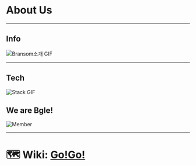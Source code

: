 # About Us

***
## Info
![Bransom소개 GIF]()
***

## Tech
![Stack GIF]()

## We are Bgle!
![Member]()
***

# :world_map: Wiki: [Go!Go!](https://github.com/codestates/Bransom-client/wiki)
